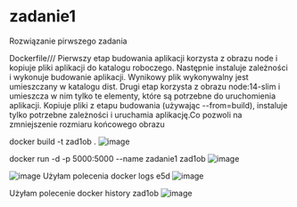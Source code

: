 # zadanie1
Rozwiązanie pirwszego zadania
 
Dockerfile///
Pierwszy etap budowania aplikacji korzysta z obrazu node i kopiuje pliki aplikacji do katalogu roboczego. Następnie instaluje zależności i wykonuje budowanie aplikacji. Wynikowy plik wykonywalny jest umieszczany w katalogu dist.
Drugi etap korzysta z obrazu node:14-slim i umieszcza w nim tylko te elementy, które są potrzebne do uruchomienia aplikacji. Kopiuje pliki z etapu budowania (używając --from=build), instaluje tylko potrzebne zależności i uruchamia aplikację.Co pozwoli na zmniejszenie rozmiaru końcowego obrazu


 docker build -t zad1ob .
![image](https://github.com/hnidanka/zadanie1/assets/130184588/e3bff06b-438e-4819-9376-f28be9e6f90f)

docker run -d -p 5000:5000 --name zadanie1 zad1ob
![image](https://github.com/hnidanka/zadanie1/assets/130184588/391ae6b5-5594-4352-99b1-42ec64d59cfa)

 
 ![image](https://github.com/hnidanka/zadanie1/assets/130184588/64bf0266-3250-4dfc-93fb-f88598e40c43)
 Użyłam polecenia docker logs e5d
 ![image](https://github.com/hnidanka/zadanie1/assets/130184588/4527e566-25b7-431e-96c3-f3068678ced6)

 Użyłam polecenie docker history zad1ob
 ![image](https://github.com/hnidanka/zadanie1/assets/130184588/91fbb109-484e-4af4-a494-0bc376393342)

